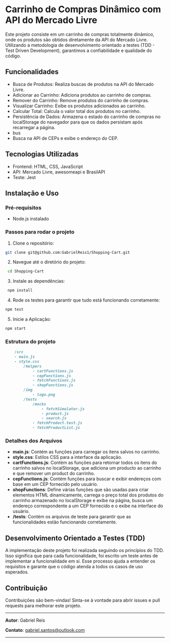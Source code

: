 
# Carrinho de Compras Dinâmico com API do Mercado Livre

Este projeto consiste em um carrinho de compras totalmente dinâmico, onde os produtos são obtidos diretamente da API do Mercado Livre. Utilizando a metodologia de desenvolvimento orientado a testes (TDD - Test Driven Development), garantimos a confiabilidade e qualidade do código.




## Funcionalidades

- Busca de Produtos: Realiza buscas de produtos na API do Mercado Livre.
- Adicionar ao Carrinho: Adiciona produtos ao carrinho de compras.
- Remover do Carrinho: Remove produtos do carrinho de compras.
- Visualizar Carrinho: Exibe os produtos adicionados ao carrinho.
- Calcular Total: Calcula o valor total dos produtos no carrinho.
- Persistência de Dados: Armazena o estado do carrinho de compras no localStorage do navegador para que os dados persistam após recarregar a página.
- bus
- Busca na API de CEPs e exibe o endereço do CEP.

## Tecnologias Utilizadas

- Frontend: HTML, CSS, JavaScript
- API: Mercado Livre, awesomeapi e BrasilAPI
- Teste: Jest

## Instalação e Uso

### Pré-requisitos
 - Node.js instalado

### Passos para rodar o projeto

1. Clone o repositório:
```bash
git clone git@github.com:GabrielReis1/Shopping-Cart.git
```
2. Navegue até o diretório do projeto:
```bash
 cd Shopping-Cart
```
3. Instale as dependências:
```bash
 npm install
```
4. Rode os testes para garantir que tudo está funcionando corretamente:
```bash
npm test
```
5. Inicie a Aplicação:
```bash
npm start
```

### Estrutura do projeto

```markdown
    /src
    - main.js
    - style.css
        /helpers 
            - cartFunctions.js
            - cepFunctions.js
            - fetchFunctions.js
            - shopFunctions.js
        /img
            - logo.png
        /tests
            /mocks
                - fetchSimulator.js
                - product.js
                - search.js
            - fetchProduct.test.js
            - fetchProductList.js
```

### Detalhes dos Arquivos

- **main.js**: Contém as funções para carregar os itens salvos no carrinho.
- **style.css**: Estilos CSS para a interface da aplicação.
- **cartFunctions.js**: Contém as funções para retornar todos os itens do carrinho salvos no localStorage, que adiciona um producto ao carrinho e que remover um product do carrinho.
- **cepFunctions.js**: Contém funções para buscar e exibir endereços com base em um CEP fornecido pelo usuário. 
- **shopFunctions**: Define várias funções que são usadas para criar elementos HTML dinamicamente, carrega o preço total dos produtos do carrinho armazenado no localStorage e exibe na página, busca um endereço correspondente a um CEP fornecido e o exibe na interface do usuário.
- **/tests**: Contém os arquivos de teste para garantir que as funcionalidades estão funcionando corretamente.

## Desenvolvimento Orientado a Testes (TDD)

A implementação deste projeto foi realizada seguindo os princípios do TDD. Isso significa que para cada funcionalidade, foi escrito um teste antes de implementar a funcionalidade em si. Esse processo ajuda a entender os requisitos e garante que o código atenda a todos os casos de uso esperados.

## Contribuição
Contribuições são bem-vindas! Sinta-se à vontade para abrir issues e pull requests para melhorar este projeto.

---

**Autor**: Gabriel Reis

**Contato**: gabriel.santos@outlook.com

---
